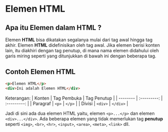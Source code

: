 # Elemen HTML

## Apa itu Elemen dalam HTML ?

Elemen __HTML__  bisa dikatakan segalanya mulai dari tag awal hingga tag akhir. Elemen __HTML__ didefinisikan oleh tag awal. Jika elemen berisi konten lain, itu diakhiri dengan tag penutup, di mana nama elemen didahului oleh garis miring seperti yang ditunjukkan di bawah ini dengan beberapa tag.

## Contoh Elemen HTML

```html
<p>Elemen HTML</p>
<div>Ini adalah Elemen HTML</div>
```

Keterangan:
| Konten   | Tag Pembuka | Tag Penutup |
| -------- | :---------: | :---------: |
| Paragraf |    `<p>`    |   `</p>`    |
| Divisi   |   `<div>`   |  `</div>`   |

Jadi di sini ada dua elemen HTML yaitu, elemen `<p>...</p>` dan elemen `<div>...</div>`. Ada beberapa elemen yang tidak memerlukan tag __penutup__ seperti `<img>`, `<br>`, `<hr>`, `<input>`, `<area>`, `<meta>`, `<link>` dll.
